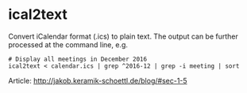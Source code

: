 ical2text
=========

Convert iCalendar format (.ics) to plain text.
The output can be further processed at the command line, e.g.

```
# Display all meetings in December 2016
ical2text < calendar.ics | grep ^2016-12 | grep -i meeting | sort
```

Article: http://jakob.keramik-schoettl.de/blog/#sec-1-5
